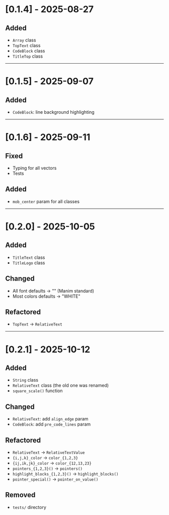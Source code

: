 # [0.1.4] - 2025-08-27

## Added
- `Array` class
- `TopText` class
- `CodeBlock` class
- `TitleTop` class

---

# [0.1.5] - 2025-09-07

## Added
- `CodeBlock`: line background highlighting

---

# [0.1.6] - 2025-09-11

## Fixed
- Typing for all vectors
- Tests

## Added
- `mob_center` param for all classes

---

# [0.2.0] - 2025-10-05

## Added
- `TitleText` class
- `TitleLogo` class

## Changed
- All font defaults -> "" (Manim standard)
- Most colors defaults -> "WHITE"

## Refactored
- `TopText` -> `RelativeText`

---

# [0.2.1] - 2025-10-12

## Added
- `String` class
- `RelativeText` class (the old one was renamed)
- `square_scale()` function

## Changed
- `RelativeText`: add `align_edge` param
- `CodeBlock`: add `pre_code_lines` param

## Refactored
- `RelativeText` -> `RelativeTextValue`
- `{i,j,k}_color` -> `color_{1,2,3}`
- `{ij,ik,jk}_color` -> `color_{12,13,23}`
- `pointers_{1,2,3}()` -> `pointers()`
- `highlight_blocks_{1,2,3}()` -> `highlight_blocks()`
- `pointer_special()` -> `pointer_on_value()`

## Removed
- `tests/` directory
